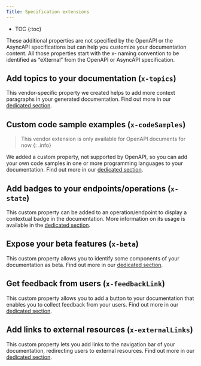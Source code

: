 ```yaml
---
Title: Specification extensions
---
```


- TOC
{:toc}

These additional properties are not specified by the OpenAPI or the AsyncAPI specifications but can help you customize your documentation content. All those properties start with the x- naming convention to be identified as “eXternal” from the OpenAPI or AsyncAPI specification.

## Add topics to your documentation (`x-topics`)

This vendor-specific property we created helps to add more context paragraphs in your generated documentation. Find out more in our [dedicated section](/help/enhance-documentation-content/topics/).

## Custom code sample examples (`x-codeSamples`)

> This vendor extension is only available for OpenAPI documents for now
{: .info}

We added a custom property, not supported by OpenAPI, so you can add your own code samples in one or more programming languages to your documentation. Find out more in our [dedicated section](/help/specification-support/doc-code-samples).

## Add badges to your endpoints/operations (`x-state`) 

This custom property can be added to an operation/endpoint to display a contextual badge in the documentation.
More information on its usage is available in the [dedicated section](/help/specification-support/doc-badges).

## Expose your beta features (`x-beta`)

This custom property allows you to identify some components of your documentation as beta. Find out more in our [dedicated section](/help/specification-support/doc-badges/#beta).

## Get feedback from users (`x-feedbackLink`)

This custom property allows you to add a button to your documentation that enables you to collect feedback from your users. Find out more in our [dedicated section](/help/publish-documentation/feedback).

## Add links to external resources (`x-externalLinks`)

This custom property lets you add links to the navigation bar of your documentation, redirecting users to external resources. Find out more in our [dedicated section](/help/publish-documentation/external-links).